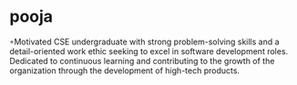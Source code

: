 # pooja
◦Motivated CSE undergraduate with strong problem-solving skills and a detail-oriented work ethic seeking to excel in software development roles. Dedicated to continuous learning and contributing to the growth of the organization through the development of high-tech products.
